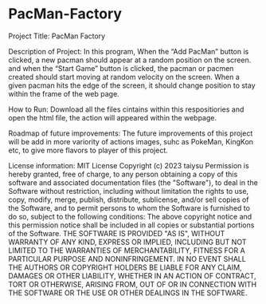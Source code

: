 # PacMan-Factory

Project Title: 
PacMan Factory

Description of Project: 
In this program, When the “Add PacMan” button is clicked, a new pacman should appear at a random position on the screen.
and when the “Start Game” button is clicked, the pacman or pacmen created should start moving at random velocity on the screen.
When a given pacman hits the edge of the screen, it should change position to stay within the frame of the web page.

How to Run: 
Download all the files cintains within this respositiories and open the html file, the action will appeared within the webpage.

Roadmap of future improvements:
The future improvements of this project will be add in more variority of actions images, suhc as PokeMan, KingKon etc, to give more flavors to player of this project.

License information:
MIT License
Copyright (c) 2023 taiysu
Permission is hereby granted, free of charge, to any person obtaining a copy
of this software and associated documentation files (the "Software"), to deal
in the Software without restriction, including without limitation the rights
to use, copy, modify, merge, publish, distribute, sublicense, and/or sell
copies of the Software, and to permit persons to whom the Software is
furnished to do so, subject to the following conditions:
The above copyright notice and this permission notice shall be included in all
copies or substantial portions of the Software.
THE SOFTWARE IS PROVIDED "AS IS", WITHOUT WARRANTY OF ANY KIND, EXPRESS OR
IMPLIED, INCLUDING BUT NOT LIMITED TO THE WARRANTIES OF MERCHANTABILITY,
FITNESS FOR A PARTICULAR PURPOSE AND NONINFRINGEMENT. IN NO EVENT SHALL THE
AUTHORS OR COPYRIGHT HOLDERS BE LIABLE FOR ANY CLAIM, DAMAGES OR OTHER
LIABILITY, WHETHER IN AN ACTION OF CONTRACT, TORT OR OTHERWISE, ARISING FROM,
OUT OF OR IN CONNECTION WITH THE SOFTWARE OR THE USE OR OTHER DEALINGS IN THE
SOFTWARE.
